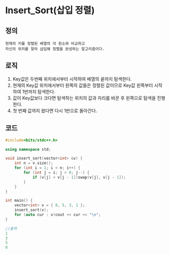 # Insert_Sort(삽입 정렬)

## 정의
    현재의 키를 정렬된 배열의 각 원소와 비교하고
    자신의 위치를 찾아 삽입해 정렬을 완성하는 알고리즘이다.

## 로직
1. Key값은 두번째 위치에서부터 시작하여 배열의 끝까지 탐색한다.
2. 현재의 Key값 위치에서부터 왼쪽의 값들은 정렬된 값이므로 Key값 왼쪽부터 시작하여 1번까지 탐색한다.
3. 값이 Key값보다 크다면  탐색하는 위치의 값과 자리를 바꾼 후 왼쪽으로 탐색을 진행한다.
4. 첫 번째 값까지 왔다면 다시 1번으로 돌아간다.

## 코드
```c++
#include<bits/stdc++.h>

using namespace std;

void insert_sort(vector<int> &v) {
	int n = v.size();
	for (int i = 1; i < n; i++) {
		for (int j = i; j > 0; j--) {
			if (v[j] < v[j - 1])swap(v[j], v[j - 1]);
		}
	}
}

int main() {
	vector<int> v = { 8, 5, 3, 1 };
	insert_sort(v);
	for (auto cur : v)cout << cur << "\n";
}

//출력
1
3
5
8
```